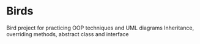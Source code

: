 # Birds
Bird project for practicing OOP techniques and UML diagrams
Inheritance, overriding methods, abstract class and interface
